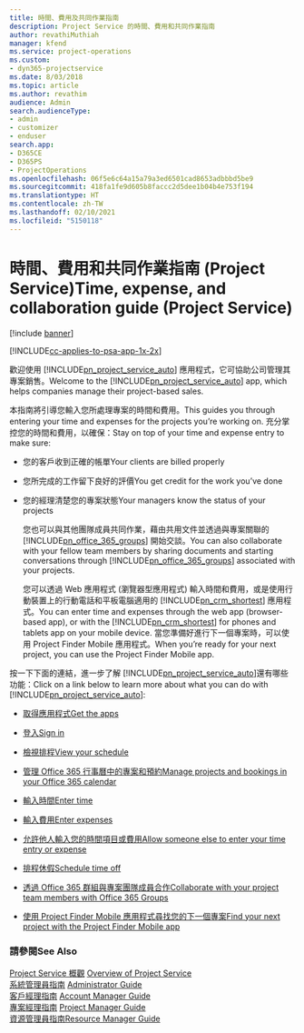 ```yaml
---
title: 時間、費用及共同作業指南
description: Project Service 的時間、費用和共同作業指南
author: revathiMuthiah
manager: kfend
ms.service: project-operations
ms.custom:
- dyn365-projectservice
ms.date: 8/03/2018
ms.topic: article
ms.author: revathim
audience: Admin
search.audienceType:
- admin
- customizer
- enduser
search.app:
- D365CE
- D365PS
- ProjectOperations
ms.openlocfilehash: 06f5e6c64a15a79a3ed6501cad8653adbbbd5be9
ms.sourcegitcommit: 418fa1fe9d605b8faccc2d5dee1b04b4e753f194
ms.translationtype: HT
ms.contentlocale: zh-TW
ms.lasthandoff: 02/10/2021
ms.locfileid: "5150118"
---
```

# <a name="time-expense-and-collaboration-guide-project-service"></a><span data-ttu-id="1a7fa-103">時間、費用和共同作業指南 (Project Service)</span><span class="sxs-lookup"><span data-stu-id="1a7fa-103">Time, expense, and collaboration guide (Project Service)</span></span>

[!include [banner](../includes/psa-now-project-operations.md)]

[!INCLUDE[cc-applies-to-psa-app-1x-2x](../includes/cc-applies-to-psa-app-1x-2x.md)]

<span data-ttu-id="1a7fa-104">歡迎使用 [!INCLUDE[pn_project_service_auto](../includes/pn-project-service-auto.md)] 應用程式，它可協助公司管理其專案銷售。</span><span class="sxs-lookup"><span data-stu-id="1a7fa-104">Welcome to the [!INCLUDE[pn_project_service_auto](../includes/pn-project-service-auto.md)] app, which helps companies manage their project-based sales.</span></span> 
  
 <span data-ttu-id="1a7fa-105">本指南將引導您輸入您所處理專案的時間和費用。</span><span class="sxs-lookup"><span data-stu-id="1a7fa-105">This guides you through entering your time and expenses for the projects you’re working on.</span></span> <span data-ttu-id="1a7fa-106">充分掌控您的時間和費用，以確保：</span><span class="sxs-lookup"><span data-stu-id="1a7fa-106">Stay on top of your time and expense entry to make sure:</span></span>  
  
- <span data-ttu-id="1a7fa-107">您的客戶收到正確的帳單</span><span class="sxs-lookup"><span data-stu-id="1a7fa-107">Your clients are billed properly</span></span>  
  
- <span data-ttu-id="1a7fa-108">您所完成的工作留下良好的評價</span><span class="sxs-lookup"><span data-stu-id="1a7fa-108">You get credit for the work you’ve done</span></span>  
  
- <span data-ttu-id="1a7fa-109">您的經理清楚您的專案狀態</span><span class="sxs-lookup"><span data-stu-id="1a7fa-109">Your managers know the status of your projects</span></span>  
  
  <span data-ttu-id="1a7fa-110">您也可以與其他團隊成員共同作業，藉由共用文件並透過與專案關聯的 [!INCLUDE[pn_office_365_groups](../includes/pn-office-365-groups.md)] 開始交談。</span><span class="sxs-lookup"><span data-stu-id="1a7fa-110">You can also collaborate with your fellow team members by sharing documents and starting conversations through [!INCLUDE[pn_office_365_groups](../includes/pn-office-365-groups.md)] associated with your projects.</span></span>  
  
  <span data-ttu-id="1a7fa-111">您可以透過 Web 應用程式 (瀏覽器型應用程式) 輸入時間和費用，或是使用行動裝置上的行動電話和平板電腦適用的 [!INCLUDE[pn_crm_shortest](../includes/pn-crm-shortest.md)] 應用程式。</span><span class="sxs-lookup"><span data-stu-id="1a7fa-111">You can enter time and expenses through the web app (browser-based app), or with the [!INCLUDE[pn_crm_shortest](../includes/pn-crm-shortest.md)] for phones and tablets app on your mobile device.</span></span> <span data-ttu-id="1a7fa-112">當您準備好進行下一個專案時，可以使用 Project Finder Mobile 應用程式。</span><span class="sxs-lookup"><span data-stu-id="1a7fa-112">When you’re ready for your next project, you can use the Project Finder Mobile app.</span></span>  
  
<span data-ttu-id="1a7fa-113">按一下下面的連結，進一步了解 [!INCLUDE[pn_project_service_auto](../includes/pn-project-service-auto.md)]還有哪些功能：</span><span class="sxs-lookup"><span data-stu-id="1a7fa-113">Click on a link below to learn more about what you can do with [!INCLUDE[pn_project_service_auto](../includes/pn-project-service-auto.md)]:</span></span>  
  
-   [<span data-ttu-id="1a7fa-114">取得應用程式</span><span class="sxs-lookup"><span data-stu-id="1a7fa-114">Get the apps</span></span>](../psa/get-apps.md)  
  
-   [<span data-ttu-id="1a7fa-115">登入</span><span class="sxs-lookup"><span data-stu-id="1a7fa-115">Sign in</span></span>](../psa/sign-in.md)  
  
-   [<span data-ttu-id="1a7fa-116">檢視排程</span><span class="sxs-lookup"><span data-stu-id="1a7fa-116">View your schedule</span></span>](../psa/view-schedule.md)  
  
-   [<span data-ttu-id="1a7fa-117">管理 Office 365 行事曆中的專案和預約</span><span class="sxs-lookup"><span data-stu-id="1a7fa-117">Manage projects and bookings in your Office 365 calendar</span></span>](../psa/manage-project-bookings-office-365-calendar.md)  
  
-   [<span data-ttu-id="1a7fa-118">輸入時間</span><span class="sxs-lookup"><span data-stu-id="1a7fa-118">Enter time</span></span>](../psa/enter-time.md)  
  
-   [<span data-ttu-id="1a7fa-119">輸入費用</span><span class="sxs-lookup"><span data-stu-id="1a7fa-119">Enter expenses</span></span>](../psa/enter-expenses.md)  
  
-   [<span data-ttu-id="1a7fa-120">允許他人輸入您的時間項目或費用</span><span class="sxs-lookup"><span data-stu-id="1a7fa-120">Allow someone else to enter your time entry or expense</span></span>](../psa/allow-someone-else-enter-time-entry-expense.md)  
  
-   [<span data-ttu-id="1a7fa-121">排程休假</span><span class="sxs-lookup"><span data-stu-id="1a7fa-121">Schedule time off</span></span>](../psa/schedule-time-off.md)  
  
-   [<span data-ttu-id="1a7fa-122">透過 Office 365 群組與專案團隊成員合作</span><span class="sxs-lookup"><span data-stu-id="1a7fa-122">Collaborate with your project team members with Office 365 Groups</span></span>](../psa/collaborate-project-team-members-office-365-groups.md)  
  
-   [<span data-ttu-id="1a7fa-123">使用 Project Finder Mobile 應用程式尋找您的下一個專案</span><span class="sxs-lookup"><span data-stu-id="1a7fa-123">Find your next project with the Project Finder Mobile app</span></span>](../psa/find-next-project-finder-mobile-app.md)  
  
### <a name="see-also"></a><span data-ttu-id="1a7fa-124">請參閱</span><span class="sxs-lookup"><span data-stu-id="1a7fa-124">See Also</span></span>  
 <span data-ttu-id="1a7fa-125">[Project Service 概觀](../psa/overview.md) </span><span class="sxs-lookup"><span data-stu-id="1a7fa-125">[Overview of Project Service](../psa/overview.md) </span></span>  
 <span data-ttu-id="1a7fa-126">[系統管理員指南](../psa/admin-guide.md) </span><span class="sxs-lookup"><span data-stu-id="1a7fa-126">[Administrator Guide](../psa/admin-guide.md) </span></span>  
 <span data-ttu-id="1a7fa-127">[客戶經理指南](../psa/account-manager-guide.md) </span><span class="sxs-lookup"><span data-stu-id="1a7fa-127">[Account Manager Guide](../psa/account-manager-guide.md) </span></span>  
 <span data-ttu-id="1a7fa-128">[專案經理指南](../psa/project-manager-guide.md) </span><span class="sxs-lookup"><span data-stu-id="1a7fa-128">[Project Manager Guide](../psa/project-manager-guide.md) </span></span>  
 [<span data-ttu-id="1a7fa-129">資源管理員指南</span><span class="sxs-lookup"><span data-stu-id="1a7fa-129">Resource Manager Guide</span></span>](../psa/resource-manager-guide.md)   
